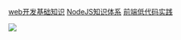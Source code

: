 [web开发基础知识](https://github.com/wengzhisong-hz/web-development-basics)
[NodeJS知识体系](https://github.com/wengzhisong-hz/learning-nodejs)
[前端低代码实践](https://github.com/wengzhisong-hz/fe-lowcode)

<img src="https://visitor-badge.glitch.me/badge?page_id=wengzhisong-hz.wengzhisong-hz" />
